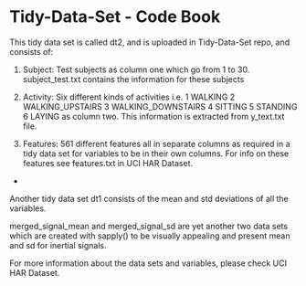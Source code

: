 # Tidy-Data-Set - Code Book

This tidy data set is called dt2, and is uploaded in Tidy-Data-Set repo, and consists of:

1. Subject: Test subjects as column one which go from 1 to 30. subject_test.txt contains the information for these subjects

2. Activity: Six different kinds of activities i.e.
	1 WALKING
	2 WALKING_UPSTAIRS
	3 WALKING_DOWNSTAIRS
	4 SITTING
	5 STANDING
	6 LAYING
as column two. This information is extracted from y_text.txt file.

3. Features: 561 different features all in separate columns as required in a tidy data set for variables to be in their own columns. For info on these features see features.txt in UCI HAR Dataset.

-
Another tidy data set dt1 consists of the mean and std deviations of all the variables.

merged_signal_mean and merged_signal_sd are yet another two data sets which are created with sapply() to be visually appealing and present mean and sd for inertial signals.

For more information about the data sets and variables, please check UCI HAR Dataset.
